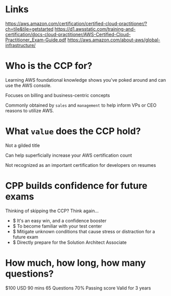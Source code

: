 # Links
https://aws.amazon.com/certification/certified-cloud-practitioner/?ch=tile&tile=getstarted
https://d1.awsstatic.com/training-and-certification/docs-cloud-practitioner/AWS-Certified-Cloud-Practitioner_Exam-Guide.pdf
https://aws.amazon.com/about-aws/global-infrastructure/
# Who is the CCP for?
Learning AWS foundational knowledge shows you've poked around and can use the AWS console.

Focuses on billing and business-centric concepts

Commonly obtained by `sales` and `management` to help inform VPs or CEO reasons to utilize AWS.

# What `value` does the CCP hold?
Not a gilded title

Can help superficially increase your AWS certification count

Not recognized as an important certification for developers on resumes

# CPP builds confidence for future exams

Thinking of skipping the CCP? Think again...

- $ It's an easy win, and a confidence booster
- $ To become familiar with your test center
- $ Mitigate unknown conditions that cause stress or distraction for a future exam
- $ Directly prepare for the Solution Architect Associate

# How much, how long, how many questions?

$100 USD
90 mins
65 Questions
70% Passing score
Valid for 3 years